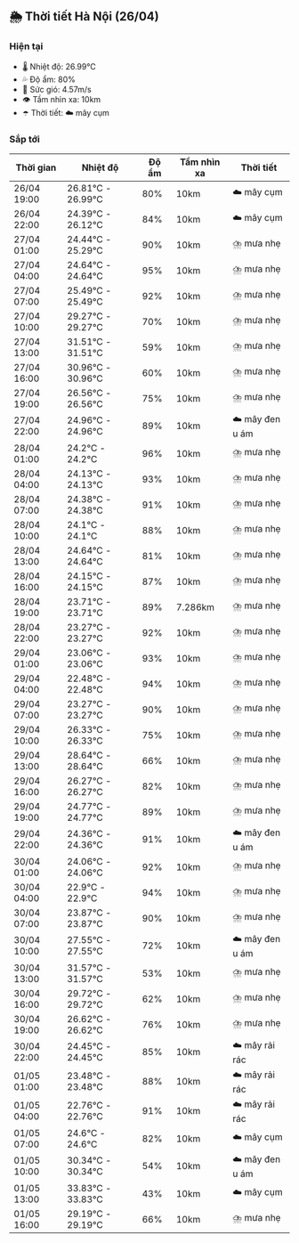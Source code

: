 ## 🌦️ Thời tiết Hà Nội (26/04)

### Hiện tại

- 🌡️ Nhiệt độ: 26.99℃
- 💦 Độ ẩm: 80%
- 💨 Sức gió: 4.57m/s
- 👁️ Tầm nhìn xa: 10km
- ☂️ Thời tiết: ☁️ mây cụm

### Sắp tới

| Thời gian | Nhiệt độ | Độ ẩm | Tầm nhìn xa | Thời tiết |
| --- | --- | --- | --- | --- |
| 26/04 19:00 | 26.81℃ - 26.99℃ | 80% | 10km | ☁️ mây cụm |
| 26/04 22:00 | 24.39℃ - 26.12℃ | 84% | 10km | ☁️ mây cụm |
| 27/04 01:00 | 24.44℃ - 25.29℃ | 90% | 10km | ⛈️ mưa nhẹ |
| 27/04 04:00 | 24.64℃ - 24.64℃ | 95% | 10km | ⛈️ mưa nhẹ |
| 27/04 07:00 | 25.49℃ - 25.49℃ | 92% | 10km | ⛈️ mưa nhẹ |
| 27/04 10:00 | 29.27℃ - 29.27℃ | 70% | 10km | ⛈️ mưa nhẹ |
| 27/04 13:00 | 31.51℃ - 31.51℃ | 59% | 10km | ⛈️ mưa nhẹ |
| 27/04 16:00 | 30.96℃ - 30.96℃ | 60% | 10km | ⛈️ mưa nhẹ |
| 27/04 19:00 | 26.56℃ - 26.56℃ | 75% | 10km | ⛈️ mưa nhẹ |
| 27/04 22:00 | 24.96℃ - 24.96℃ | 89% | 10km | ☁️ mây đen u ám |
| 28/04 01:00 | 24.2℃ - 24.2℃ | 96% | 10km | ⛈️ mưa nhẹ |
| 28/04 04:00 | 24.13℃ - 24.13℃ | 93% | 10km | ⛈️ mưa nhẹ |
| 28/04 07:00 | 24.38℃ - 24.38℃ | 91% | 10km | ⛈️ mưa nhẹ |
| 28/04 10:00 | 24.1℃ - 24.1℃ | 88% | 10km | ⛈️ mưa nhẹ |
| 28/04 13:00 | 24.64℃ - 24.64℃ | 81% | 10km | ⛈️ mưa nhẹ |
| 28/04 16:00 | 24.15℃ - 24.15℃ | 87% | 10km | ⛈️ mưa nhẹ |
| 28/04 19:00 | 23.71℃ - 23.71℃ | 89% | 7.286km | ⛈️ mưa nhẹ |
| 28/04 22:00 | 23.27℃ - 23.27℃ | 92% | 10km | ⛈️ mưa nhẹ |
| 29/04 01:00 | 23.06℃ - 23.06℃ | 93% | 10km | ⛈️ mưa nhẹ |
| 29/04 04:00 | 22.48℃ - 22.48℃ | 94% | 10km | ⛈️ mưa nhẹ |
| 29/04 07:00 | 23.27℃ - 23.27℃ | 90% | 10km | ⛈️ mưa nhẹ |
| 29/04 10:00 | 26.33℃ - 26.33℃ | 75% | 10km | ⛈️ mưa nhẹ |
| 29/04 13:00 | 28.64℃ - 28.64℃ | 66% | 10km | ⛈️ mưa nhẹ |
| 29/04 16:00 | 26.27℃ - 26.27℃ | 82% | 10km | ⛈️ mưa nhẹ |
| 29/04 19:00 | 24.77℃ - 24.77℃ | 89% | 10km | ⛈️ mưa nhẹ |
| 29/04 22:00 | 24.36℃ - 24.36℃ | 91% | 10km | ☁️ mây đen u ám |
| 30/04 01:00 | 24.06℃ - 24.06℃ | 92% | 10km | ⛈️ mưa nhẹ |
| 30/04 04:00 | 22.9℃ - 22.9℃ | 94% | 10km | ⛈️ mưa nhẹ |
| 30/04 07:00 | 23.87℃ - 23.87℃ | 90% | 10km | ⛈️ mưa nhẹ |
| 30/04 10:00 | 27.55℃ - 27.55℃ | 72% | 10km | ☁️ mây đen u ám |
| 30/04 13:00 | 31.57℃ - 31.57℃ | 53% | 10km | ⛈️ mưa nhẹ |
| 30/04 16:00 | 29.72℃ - 29.72℃ | 62% | 10km | ⛈️ mưa nhẹ |
| 30/04 19:00 | 26.62℃ - 26.62℃ | 76% | 10km | ⛈️ mưa nhẹ |
| 30/04 22:00 | 24.45℃ - 24.45℃ | 85% | 10km | ☁️ mây rải rác |
| 01/05 01:00 | 23.48℃ - 23.48℃ | 88% | 10km | ☁️ mây rải rác |
| 01/05 04:00 | 22.76℃ - 22.76℃ | 91% | 10km | ☁️ mây rải rác |
| 01/05 07:00 | 24.6℃ - 24.6℃ | 82% | 10km | ☁️ mây cụm |
| 01/05 10:00 | 30.34℃ - 30.34℃ | 54% | 10km | ☁️ mây đen u ám |
| 01/05 13:00 | 33.83℃ - 33.83℃ | 43% | 10km | ☁️ mây cụm |
| 01/05 16:00 | 29.19℃ - 29.19℃ | 66% | 10km | ⛈️ mưa nhẹ |
